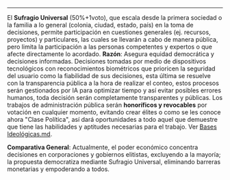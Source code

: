----
El **Sufragio Universal** (50%+1voto), que escala desde la primera sociedad o la familia a lo general (colonia, ciudad, estado, país) en la toma de decisiones, permite participación en cuestiones generales (ej. recursos, proyectos) y particulares, las cuales se llevarán a cabo de manera pública, pero limita la participación a las personas competentes y expertos o que afecte directamente lo acordado. **Razón**: Asegura equidad democrática y decisiones informadas. Decisiones tomadas por medio de dispositivos tecnológicos con reconocimientos biométricos que prioricen la seguridad del usuario como la fiabilidad de sus decisiones, esta última se resuelve con la transparencia pública a la hora de realizar el conteo, estos procesos serán gestionados por IA para optimizar tiempo y así evitar posibles errores humanos, toda decisión serán completamente transparentes y públicas. Los trabajos de administración pública serán **honoríficos y revocables** por votación en cualquier momento, evitando crear élites o como se les conoce ahora "Clase Política", así dará oportunidades a todo aquel que demuestre que tiene las habilidades y aptitudes necesarias para el trabajo. Ver [Bases Ideológicas.md](BasesIdeológicas.md).

**Comparativa General**: Actualmente, el poder económico concentra decisiones en corporaciones y gobiernos elitistas, excluyendo a la mayoría; la propuesta democratiza mediante Sufragio Universal, eliminando barreras monetarias y empoderando a todos.

